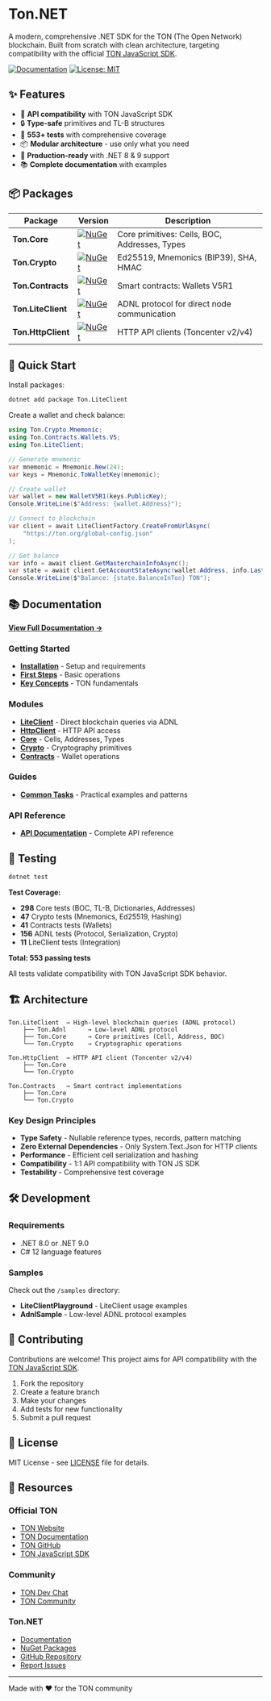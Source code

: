 # Ton.NET

A modern, comprehensive .NET SDK for the TON (The Open Network) blockchain. Built from scratch with clean architecture, targeting compatibility with the official [TON JavaScript SDK](https://github.com/ton-org/ton).

[![Documentation](https://img.shields.io/badge/docs-online-blue)](https://dzeta-tech.github.io/Ton.Net/)
[![License: MIT](https://img.shields.io/badge/License-MIT-yellow.svg)](LICENSE)

## ✨ Features

- 🎯 **API compatibility** with TON JavaScript SDK
- 🔒 **Type-safe** primitives and TL-B structures
- 🧪 **553+ tests** with comprehensive coverage
- 📦 **Modular architecture** - use only what you need
- 🚀 **Production-ready** with .NET 8 & 9 support
- 📚 **Complete documentation** with examples

## 📦 Packages

| Package | Version | Description |
|---------|---------|-------------|
| **Ton.Core** | [![NuGet](https://img.shields.io/nuget/v/Ton.Core.svg)](https://www.nuget.org/packages/Ton.Core/) | Core primitives: Cells, BOC, Addresses, Types |
| **Ton.Crypto** | [![NuGet](https://img.shields.io/nuget/v/Ton.Crypto.svg)](https://www.nuget.org/packages/Ton.Crypto/) | Ed25519, Mnemonics (BIP39), SHA, HMAC |
| **Ton.Contracts** | [![NuGet](https://img.shields.io/nuget/v/Ton.Contracts.svg)](https://www.nuget.org/packages/Ton.Contracts/) | Smart contracts: Wallets V5R1 |
| **Ton.LiteClient** | [![NuGet](https://img.shields.io/nuget/v/Ton.LiteClient.svg)](https://www.nuget.org/packages/Ton.LiteClient/) | ADNL protocol for direct node communication |
| **Ton.HttpClient** | [![NuGet](https://img.shields.io/nuget/v/Ton.HttpClient.svg)](https://www.nuget.org/packages/Ton.HttpClient/) | HTTP API clients (Toncenter v2/v4) |

## 🚀 Quick Start

Install packages:

```bash
dotnet add package Ton.LiteClient
```

Create a wallet and check balance:

```csharp
using Ton.Crypto.Mnemonic;
using Ton.Contracts.Wallets.V5;
using Ton.LiteClient;

// Generate mnemonic
var mnemonic = Mnemonic.New(24);
var keys = Mnemonic.ToWalletKey(mnemonic);

// Create wallet
var wallet = new WalletV5R1(keys.PublicKey);
Console.WriteLine($"Address: {wallet.Address}");

// Connect to blockchain
var client = await LiteClientFactory.CreateFromUrlAsync(
    "https://ton.org/global-config.json"
);

// Get balance
var info = await client.GetMasterchainInfoAsync();
var state = await client.GetAccountStateAsync(wallet.Address, info.Last);
Console.WriteLine($"Balance: {state.BalanceInTon} TON");
```

## 📚 Documentation

**[View Full Documentation →](https://dzeta-tech.github.io/Ton.Net/)**

### Getting Started
- **[Installation](https://dzeta-tech.github.io/Ton.Net/docs/getting-started/installation.html)** - Setup and requirements
- **[First Steps](https://dzeta-tech.github.io/Ton.Net/docs/getting-started/first-steps.html)** - Basic operations
- **[Key Concepts](https://dzeta-tech.github.io/Ton.Net/docs/getting-started/key-concepts.html)** - TON fundamentals

### Modules
- **[LiteClient](https://dzeta-tech.github.io/Ton.Net/docs/modules/liteclient/overview.html)** - Direct blockchain queries via ADNL
- **[HttpClient](https://dzeta-tech.github.io/Ton.Net/docs/modules/httpclient/overview.html)** - HTTP API access
- **[Core](https://dzeta-tech.github.io/Ton.Net/docs/modules/core/overview.html)** - Cells, Addresses, Types
- **[Crypto](https://dzeta-tech.github.io/Ton.Net/docs/modules/crypto/overview.html)** - Cryptography primitives
- **[Contracts](https://dzeta-tech.github.io/Ton.Net/docs/modules/contracts/overview.html)** - Wallet operations

### Guides
- **[Common Tasks](https://dzeta-tech.github.io/Ton.Net/docs/guides/overview.html)** - Practical examples and patterns

### API Reference
- **[API Documentation](https://dzeta-tech.github.io/Ton.Net/api/index.html)** - Complete API reference

## 🧪 Testing

```bash
dotnet test
```

**Test Coverage:**
- **298** Core tests (BOC, TL-B, Dictionaries, Addresses)
- **47** Crypto tests (Mnemonics, Ed25519, Hashing)
- **41** Contracts tests (Wallets)
- **156** ADNL tests (Protocol, Serialization, Crypto)
- **11** LiteClient tests (Integration)

**Total: 553 passing tests**

All tests validate compatibility with TON JavaScript SDK behavior.

## 🏗️ Architecture

```
Ton.LiteClient  → High-level blockchain queries (ADNL protocol)
    ├── Ton.Adnl      → Low-level ADNL protocol
    ├── Ton.Core      → Core primitives (Cell, Address, BOC)
    └── Ton.Crypto    → Cryptographic operations

Ton.HttpClient  → HTTP API client (Toncenter v2/v4)
    ├── Ton.Core
    └── Ton.Crypto

Ton.Contracts   → Smart contract implementations
    ├── Ton.Core
    └── Ton.Crypto
```

### Key Design Principles
- **Type Safety** - Nullable reference types, records, pattern matching
- **Zero External Dependencies** - Only System.Text.Json for HTTP clients
- **Performance** - Efficient cell serialization and hashing
- **Compatibility** - 1:1 API compatibility with TON JS SDK
- **Testability** - Comprehensive test coverage

## 🛠️ Development

### Requirements
- .NET 8.0 or .NET 9.0
- C# 12 language features

### Samples
Check out the `/samples` directory:
- **LiteClientPlayground** - LiteClient usage examples
- **AdnlSample** - Low-level ADNL protocol examples

## 🤝 Contributing

Contributions are welcome! This project aims for API compatibility with the [TON JavaScript SDK](https://github.com/ton-org/ton).

1. Fork the repository
2. Create a feature branch
3. Make your changes
4. Add tests for new functionality
5. Submit a pull request

## 📄 License

MIT License - see [LICENSE](LICENSE) file for details.

## 🔗 Resources

### Official TON
- [TON Website](https://ton.org/)
- [TON Documentation](https://docs.ton.org/)
- [TON GitHub](https://github.com/ton-blockchain/ton)
- [TON JavaScript SDK](https://github.com/ton-org/ton)

### Community
- [TON Dev Chat](https://t.me/tondev_eng)
- [TON Community](https://t.me/toncoin)

### Ton.NET
- [Documentation](https://dzeta-tech.github.io/Ton.Net/)
- [NuGet Packages](https://www.nuget.org/profiles/Ton.NET)
- [GitHub Repository](https://github.com/your-org/Ton.NET)
- [Report Issues](https://github.com/your-org/Ton.NET/issues)

---

Made with ❤️ for the TON community

